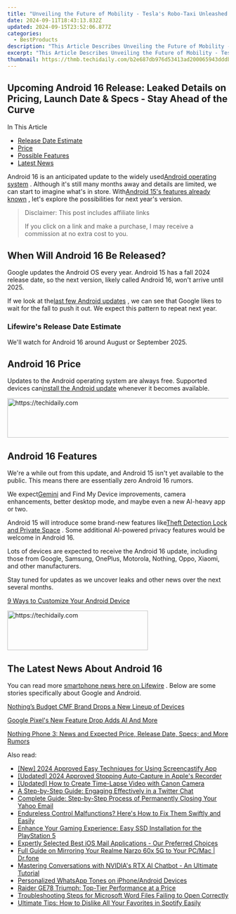 ```yaml
---
title: "Unveiling the Future of Mobility - Tesla's Robo-Taxi Unleashed: Launch Details & Pricing Insights"
date: 2024-09-11T18:43:13.832Z
updated: 2024-09-15T23:52:06.877Z
categories:
  - BestProducts
description: "This Article Describes Unveiling the Future of Mobility - Tesla's Robo-Taxi Unleashed: Launch Details & Pricing Insights"
excerpt: "This Article Describes Unveiling the Future of Mobility - Tesla's Robo-Taxi Unleashed: Launch Details & Pricing Insights"
thumbnail: https://thmb.techidaily.com/b2e687db976d53413ad200065943dddbaf2bd03eb2c28e9e47c24fc4c8af2aa4.jpg
---
```


## Upcoming Android 16 Release: Leaked Details on Pricing, Launch Date & Specs - Stay Ahead of the Curve

In This Article

* [Release Date Estimate](https://www.lifewire.com/#toc-when-will-android-16-be-released)
* [Price](https://www.lifewire.com/#toc-android-16-price)
* [Possible Features](https://www.lifewire.com/#toc-android-16-features)
* [Latest News](https://www.lifewire.com/#toc-the-latest-news-about-android-16)

 Android 16 is an anticipated update to the widely used[Android operating system](https://www.lifewire.com/what-is-google-android-1616887) . Although it's still many months away and details are limited, we can start to imagine what's in store. With[Android 15's features already known](https://www.lifewire.com/android-15-7547471) , let's explore the possibilities for next year's version.

>  Disclaimer: This post includes affiliate links
>
>  If you click on a link and make a purchase, I may receive a commission at no extra cost to you.
>

## When Will Android 16 Be Released?

 Google updates the Android OS every year. Android 15 has a fall 2024 release date, so the next version, likely called Android 16, won't arrive until 2025.

 If we look at the[last few Android updates](https://www.lifewire.com/android-versions-4173277) , we can see that Google likes to wait for the fall to push it out. We expect this pattern to repeat next year.

### Lifewire's Release Date Estimate

We'll watch for Android 16 around August or September 2025.

## Android 16 Price

 Updates to the Android operating system are always free. Supported devices can[install the Android update](https://www.lifewire.com/update-your-android-os-121662) whenever it becomes available.  

<!-- affiliate ads begin -->
<a href="https://unicoeye.pxf.io/c/5597632/2134244/18498" target="_top" id="2134244">
  <img src="//a.impactradius-go.com/display-ad/18498-2134244" border="0" alt="https://techidaily.com" width="728" height="90"/>
</a>
<img height="0" width="0" src="https://unicoeye.pxf.io/i/5597632/2134244/18498" style="position:absolute;visibility:hidden;" border="0" />
<!-- affiliate ads end -->

## Android 16 Features

 We're a while out from this update, and Android 15 isn't yet available to the public. This means there are essentially zero Android 16 rumors.

 We expect[Gemini](https://www.lifewire.com/what-is-google-bard-7151624) and Find My Device improvements, camera enhancements, better desktop mode, and maybe even a new AI-heavy app or two.

 Android 15 will introduce some brand-new features like[Theft Detection Lock and Private Space](https://blog.google/products/android/android-theft-protection/) . Some additional AI-powered privacy features would be welcome in Android 16.

 Lots of devices are expected to receive the Android 16 update, including those from Google, Samsung, OnePlus, Motorola, Nothing, Oppo, Xiaomi, and other manufacturers.

 Stay tuned for updates as we uncover leaks and other news over the next several months.

[9 Ways to Customize Your Android Device](https://www.lifewire.com/customizing-your-android-4021844)

<!-- affiliate ads begin -->
<a href="https://bluettius.sjv.io/c/5597632/2139117/17108" target="_top" id="2139117">
  <img src="//a.impactradius-go.com/display-ad/17108-2139117" border="0" alt="https://techidaily.com" width="320" height="90"/>
</a>
<img height="0" width="0" src="https://bluettius.sjv.io/i/5597632/2139117/17108" style="position:absolute;visibility:hidden;" border="0" />
<!-- affiliate ads end -->

## The Latest News About Android 16

 You can read more [smartphone news here on Lifewire](https://www.lifewire.com/mobile-phone-news-4796390) . Below are some stories specifically about Google and Android.

[Nothing’s Budget CMF Brand Drops a New Lineup of Devices](https://www.lifewire.com/nothings-budget-cmf-brand-drops-a-new-lineup-of-devices-8674814)

[Google Pixel's New Feature Drop Adds AI And More](https://www.lifewire.com/google-pixel-s-new-feature-drop-adds-ai-and-more-8663574)

[Nothing Phone 3: News and Expected Price, Release Date, Specs; and More Rumors](https://www.lifewire.com/nothing-phone-3-8639420)

<ins class="adsbygoogle"
     style="display:block"
     data-ad-format="autorelaxed"
     data-ad-client="ca-pub-7571918770474297"
     data-ad-slot="1223367746"></ins>

<ins class="adsbygoogle"
     style="display:block"
     data-ad-client="ca-pub-7571918770474297"
     data-ad-slot="8358498916"
     data-ad-format="auto"
     data-full-width-responsive="true"></ins>

<span class="atpl-alsoreadstyle">Also read:</span>
<div><ul>
<li><a href="https://desktop-recording.techidaily.com/new-2024-approved-easy-techniques-for-using-screencastify-app/"><u>[New] 2024 Approved Easy Techniques for Using Screencastify App</u></a></li>
<li><a href="https://screen-mirroring-recording.techidaily.com/updated-2024-approved-stopping-auto-capture-in-apples-recorder/"><u>[Updated] 2024 Approved Stopping Auto-Capture in Apple's Recorder</u></a></li>
<li><a href="https://fox-cloud.techidaily.com/updated-how-to-create-time-lapse-video-with-canon-camera/"><u>[Updated] How to Create Time-Lapse Video with Canon Camera</u></a></li>
<li><a href="https://tech-recovery.techidaily.com/a-step-by-step-guide-engaging-effectively-in-a-twitter-chat/"><u>A Step-by-Step Guide: Engaging Effectively in a Twitter Chat</u></a></li>
<li><a href="https://techtrends.techidaily.com/complete-guide-step-by-step-process-of-permanently-closing-your-yahoo-email/"><u>Complete Guide: Step-by-Step Process of Permanently Closing Your Yahoo Email</u></a></li>
<li><a href="https://win-blog.techidaily.com/1723010913431-endureless-control-malfunctions-heres-how-to-fix-them-swiftly-and-easily/"><u>Endureless Control Malfunctions? Here's How to Fix Them Swiftly and Easily</u></a></li>
<li><a href="https://tech-recovery.techidaily.com/enhance-your-gaming-experience-easy-ssd-installation-for-the-playstation-5/"><u>Enhance Your Gaming Experience: Easy SSD Installation for the PlayStation 5</u></a></li>
<li><a href="https://tech-recovery.techidaily.com/expertly-selected-best-ios-mail-applications-our-preferred-choices/"><u>Expertly Selected Best iOS Mail Applications - Our Preferred Choices</u></a></li>
<li><a href="https://screen-mirror.techidaily.com/full-guide-on-mirroring-your-realme-narzo-60x-5g-to-your-pcmac-drfone-by-drfone-android/"><u>Full Guide on Mirroring Your Realme Narzo 60x 5G to Your PC/Mac | Dr.fone</u></a></li>
<li><a href="https://tech-revival.techidaily.com/mastering-conversations-with-nvidias-rtx-ai-chatbot-an-ultimate-tutorial/"><u>Mastering Conversations with NVIDIA's RTX AI Chatbot - An Ultimate Tutorial</u></a></li>
<li><a href="https://extra-information.techidaily.com/personalized-whatsapp-tones-on-iphoneandroid-devices/"><u>Personalized WhatsApp Tones on iPhone/Android Devices</u></a></li>
<li><a href="https://games-able.techidaily.com/raider-ge78-triumph-top-tier-performance-at-a-price/"><u>Raider GE78 Triumph: Top-Tier Performance at a Price</u></a></li>
<li><a href="https://tech-recovery.techidaily.com/troubleshooting-steps-for-microsoft-word-files-failing-to-open-correctly/"><u>Troubleshooting Steps for Microsoft Word Files Failing to Open Correctly</u></a></li>
<li><a href="https://tech-recovery.techidaily.com/ultimate-tips-how-to-dislike-all-your-favorites-in-spotify-easily/"><u>Ultimate Tips: How to Dislike All Your Favorites in Spotify Easily</u></a></li>
</ul></div>

